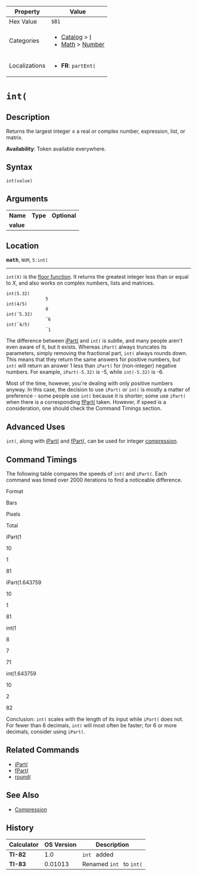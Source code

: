 | Property      | Value |
|---------------|-------|
| Hex Value     | `$B1`|
| Categories    | <ul><li>[Catalog](<../categories/Catalog.md>) > [I](<../categories/Catalog.md#I>)</li><li>[Math](<../categories/Math.md>) > [Number](<../categories/Math.md#Number>)</li></ul> |
| Localizations | <ul><li><b>FR</b>: `partEnt(`</li></ul> |

# `int(`

## Description
Returns the largest integer ≤ a real or complex number, expression, list, or matrix.


<b>Availability</b>: Token available everywhere.

## Syntax
`int(value)`

## Arguments
<table>
<tr><th>Name</th><th>Type</th><th>Optional</th></tr>

<tr><td><b>value</b></td><td></td><td></td></tr>

</table>

## Location
<tt><kbd><b>math</b></kbd></tt>, `NUM`, `5:int(`
<hr>

`int(X)` is the [floor function](https://mathworld.wolfram.com/FloorFunction.html). It returns the greatest integer less than or equal to _X_, and also works on complex numbers, lists and matrices.

```ti-basic
int(5.32)
               5
int(4/5)
               0
int(‾5.32)
               ‾6
int(‾4/5)
               ‾1
```

The difference between [iPart(](/ipart) and `int(` is subtle, and many people aren't even aware of it, but it exists. Whereas `iPart(` always truncates its parameters, simply removing the fractional part, `int(` always rounds down. This means that they return the same answers for positive numbers, but `int(` will return an answer 1 less than `iPart(` for (non-integer) negative numbers. For example, `iPart(-5.32)` is -5, while `int(-5.32)` is -6.

Most of the time, however, you're dealing with only positive numbers anyway. In this case, the decision to use `iPart(` or `int(` is mostly a matter of preference - some people use `int(` because it is shorter; some use `iPart(` when there is a corresponding [fPart(](/fpart) taken. However, if speed is a consideration, one should check the Command Timings section.

## Advanced Uses

`int(`, along with [iPart(](/ipart) and [fPart(](/fpart), can be used for integer [compression](/compression).

## Command Timings

The following table compares the speeds of `int(` and `iPart(`. Each command was timed over 2000 iterations to find a noticeable difference.

Format

Bars

Pixels

Total

iPart(1

10

1

81

iPart(1.643759

10

1

81

int(1

8

7

71

int(1.643759

10

2

82

Conclusion: `int(` scales with the length of its input while `iPart(` does not. For fewer than 6 decimals, `int(` will most often be faster; for 6 or more decimals, consider using `iPart(`.

## Related Commands

*   [iPart(](/ipart)
*   [fPart(](/fpart)
*   [round(](/round)

## See Also

*   [Compression](/compression)

## History
| Calculator | OS Version | Description |
|------------|------------|-------------|
| <b>TI-82</b> | 1.0 | `int ` added |
| <b>TI-83</b> | 0.01013 | Renamed `int ` to `int(`



